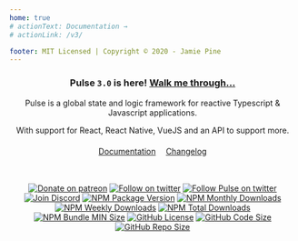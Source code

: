 ```yaml
---
home: true
# actionText: Documentation →
# actionLink: /v3/

footer: MIT Licensed | Copyright © 2020 - Jamie Pine
---
```


<center>

### **Pulse `3.0` is here! [Walk me through...](/v3/introduction/what-is-pulse.html)**

Pulse is a global state and logic framework for reactive Typescript & Javascript applications.

With support for React, React Native, VueJS and an API to support more.

<div style="word-spacing: 1em; margin-top:20px">
<a href="/v3/introduction/what-is-pulse.html">Documentation</a> <a href="/v3/introduction/changelog.html">Changelog</a>
</div>
</center>
<br />
<br />
<p align="center">
  <a href="https://patreon.com/jamiepine"><img src="https://img.shields.io/badge/donate-patreon-F96854.svg" alt="Donate on patreon"></a>
  <a href="https://twitter.com/jamiepine"><img src="https://img.shields.io/twitter/follow/jamiepine.svg?label=Jamie's Twitter" alt="Follow on twitter"></a>
  <a href="https://twitter.com/pulseframework"><img src="https://img.shields.io/twitter/follow/pulseframework.svg?label=Pulse+Twitter" alt="Follow Pulse on twitter"></a>
  <a href="https://discord.gg/RjG8ShB"><img src="https://discordapp.com/api/guilds/658189217746255881/embed.png" alt="Join Discord"></a>
  <a href="https://npmjs.com/pulse-framework"><img src="https://img.shields.io/npm/v/pulse-framework.svg" alt="NPM Package Version"></a>
  <a href="https://npmjs.com/pulse-framework"><img src="https://img.shields.io/npm/dm/pulse-framework.svg" alt="NPM Monthly Downloads"></a>
  <a href="https://npmjs.com/pulse-framework"><img src="https://img.shields.io/npm/dw/pulse-framework.svg" alt="NPM Weekly Downloads"></a>
  <a href="https://npmjs.com/pulse-framework"><img src="https://img.shields.io/npm/dt/pulse-framework.svg" alt="NPM Total Downloads"></a>
  <a href="https://npmjs.com/pulse-framework"><img src="https://img.shields.io/bundlephobia/min/pulse-framework.svg" alt="NPM Bundle MIN Size"></a>
  <a href="https://github.com/pulse-framework/pulse"><img src="https://img.shields.io/github/license/pulse-framework/pulse.svg" alt="GitHub License"></a>
  <a href="https://github.com/pulse-framework/pulse"><img src="https://img.shields.io/github/languages/code-size/pulse-framework/pulse.svg" alt="GitHub Code Size"></a>
  <a href="https://github.com/pulse-framework/pulse"><img src="https://img.shields.io/github/repo-size/pulse-framework/pulse.svg" alt="GitHub Repo Size"></a>
</p>

